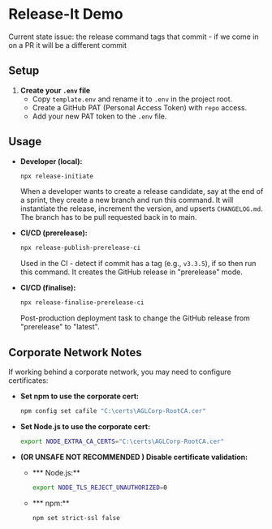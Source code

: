 # Release-It Demo

Current state issue: 
the release command tags that commit - if we come in on a PR it will be a different commit



## Setup

1. **Create your `.env` file**
	 - Copy `template.env` and rename it to `.env` in the project root.
	 - Create a GitHub PAT (Personal Access Token) with `repo` access.
	 - Add your new PAT token to the `.env` file.

## Usage

- **Developer (local):**
	```bash
	npx release-initiate
	```
	When a developer wants to create a release candidate, say at the end of a sprint, they create a new branch and run this command. It will instantiate the release, increment the version, and upserts `CHANGELOG.md`. The branch has to be pull requested back in to main.

- **CI/CD (prerelease):**
	```bash
	npx release-publish-prerelease-ci
	```
	Used in the CI - detect if commit has a tag (e.g., `v3.3.5`), if so then run this command. It creates the GitHub release in "prerelease" mode.

- **CI/CD (finalise):**
	```bash
	npx release-finalise-prerelease-ci
	```
	Post-production deployment task to change the GitHub release from "prerelease" to "latest".

## Corporate Network Notes

If working behind a corporate network, you may need to configure certificates:

- **Set npm to use the corporate cert:**
	```bash
	npm config set cafile "C:\certs\AGLCorp-RootCA.cer"
	```

- **Set Node.js to use the corporate cert:**
	```bash
	export NODE_EXTRA_CA_CERTS="C:\certs\AGLCorp-RootCA.cer"
	```

- **(OR UNSAFE NOT RECOMMENDED ) Disable certificate validation:**
	- *** Node.js:**
		```bash
		export NODE_TLS_REJECT_UNAUTHORIZED=0
		```
	- *** npm:**
		```bash
		npm set strict-ssl false
		```